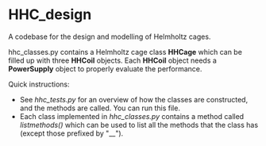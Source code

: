 # HHC_design
A codebase for the design and modelling of Helmholtz cages.

hhc_classes.py contains a Helmholtz cage class **HHCage** which can be filled up with three **HHCoil** objects. Each **HHCoil** object needs a **PowerSupply** object to properly evaluate the performance.

Quick instructions:
 - See *hhc_tests.py* for an overview of how the classes are constructed, and the methods are called. You can run this file.
 - Each class implemented in *hhc_classes.py* contains a method called *listmethods()* which can be used to list all the methods that the class has (except those prefixed by "__").
